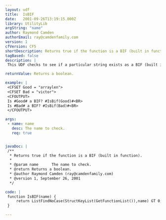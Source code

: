```yaml
---
layout: udf
title:  IsBIF
date:   2001-09-26T13:19:15.000Z
library: UtilityLib
argString: "name"
author: Raymond Camden
authorEmail: ray@camdenfamily.com
version: 1
cfVersion: CF5
shortDescription: Returns true if the function is a BIF (built in function).
tagBased: false
description: |
 This UDF checks to see if a particular string exists as a BIF (built in function).

returnValue: Returns a boolean.

example: |
 <CFSET Good = "arraylen">
 <CFSET Bad = "victor">
 <CFOUTPUT>
 Is #Good# a BIF? #IsBif(Good)#<BR>
 Is #Bad# a BIF? #IsBif(Bad)#<BR>
 </CFOUTPUT>

args:
 - name: name
   desc: The name to check.
   req: true


javaDoc: |
 /**
  * Returns true if the function is a BIF (built in function).
  * 
  * @param name      The name to check. 
  * @return Returns a boolean. 
  * @author Raymond Camden (ray@camdenfamily.com) 
  * @version 1, September 26, 2001 
  */

code: |
 function IsBIF(name) {
     return ListFindNoCase(StructKeyList(GetFunctionList()),name) GT 0;
 }

---
```


